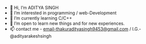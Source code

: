 - 👋 Hi, I’m ADITYA SINGH 
- 👀 I’m interested in programming / web-Development 
- 🌱 I’m currently learning C/C++ 
- 💞️ I’m open to learn new things and  for new experiences. 
- 📫 contact me - email-thakuradityasingh9453@gmail.com / I.G.- @adityarakeshsingh
  
